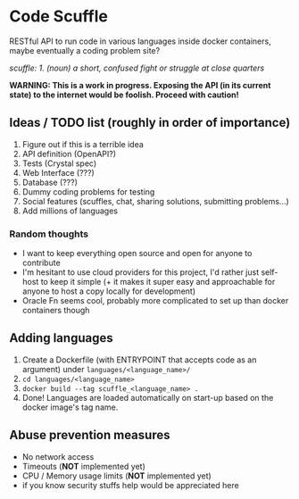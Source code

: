 # Code Scuffle

RESTful API to run code in various languages inside docker containers, maybe eventually a coding problem site?

*scuffle: 1. (noun) a short, confused fight or struggle at close quarters*

**WARNING: This is a work in progress. Exposing the API (in its current state) to the internet would be foolish. Proceed with caution!**


## Ideas / TODO list (roughly in order of importance)

1. Figure out if this is a terrible idea
1. API definition (OpenAPI?)
1. Tests (Crystal spec)
1. Web Interface (???)
1. Database (???)
1. Dummy coding problems for testing
1. Social features (scuffles, chat, sharing solutions, submitting problems...)
1. Add millions of languages


### Random thoughts

* I want to keep everything open source and open for anyone to contribute
* I'm hesitant to use cloud providers for this project, I'd rather just self-host to keep it simple (+ it makes it super easy and approachable for anyone to host a copy locally for development)
* Oracle Fn seems cool, probably more complicated to set up than docker containers though


## Adding languages

1. Create a Dockerfile (with ENTRYPOINT that accepts code as an argument) under `languages/<language_name>/`
2. `cd languages/<language_name>`
3. `docker build --tag scuffle_<language_name> .`
4. Done! Languages are loaded automatically on start-up based on the docker image's tag name.


## Abuse prevention measures

* No network access
* Timeouts (**NOT** implemented yet)
* CPU / Memory usage limits (**NOT** implemented yet)
* if you know security stuffs help would be appreciated here
